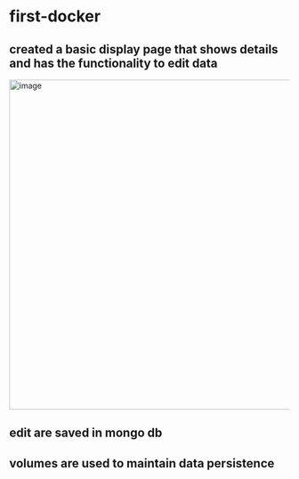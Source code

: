 # first-docker
## created a basic display page that shows details and has the functionality to edit data ##
<img width="593" alt="image" src="https://user-images.githubusercontent.com/77336989/206283639-6a82c509-9764-49be-a6dd-f55ba6b39075.png">

## edit are saved in mongo db ##
## volumes are used to maintain data persistence ##
